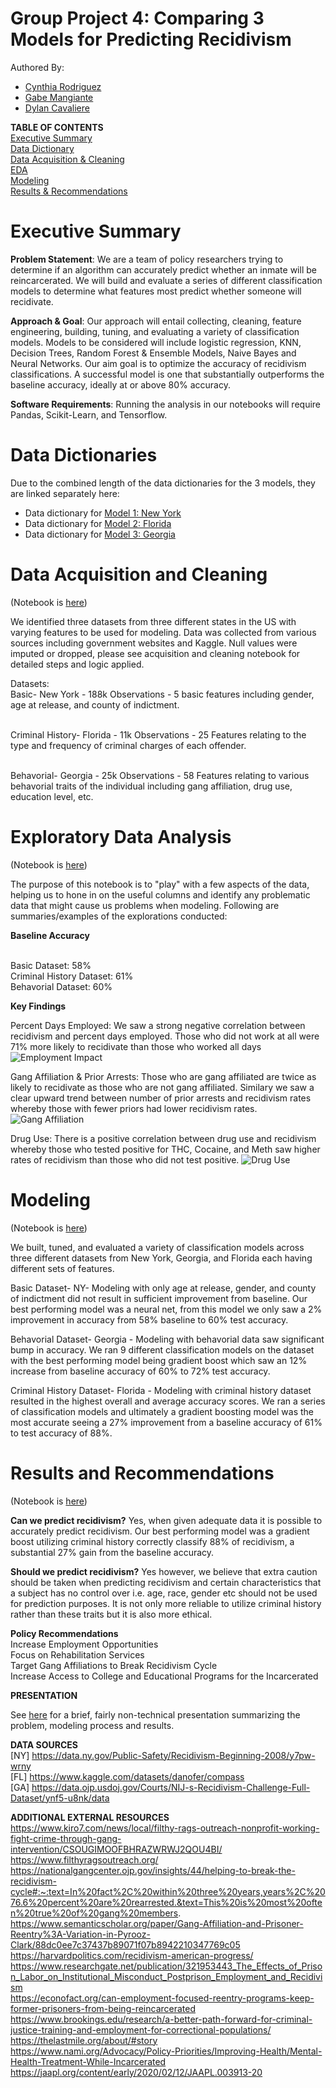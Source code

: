 # Group Project 4: Comparing 3 Models for Predicting Recidivism

Authored By:
- [Cynthia Rodriguez](https://github.com/cynthia-rodriguez1)
- [Gabe Mangiante](https://github.com/gmangiante)
- [Dylan Cavaliere](https://github.com/djcavaliere)

**TABLE OF CONTENTS**
<br>[Executive Summary](#executive-summary)
<br>[Data Dictionary](#data-dictionaries)
<br>[Data Acquisition & Cleaning](#data-acquisition-and-cleaning) 
<br>[EDA](#exploratory-data-analysis)
<br>[Modeling](#modeling)
<br>[Results & Recommendations](#results-and-recommendations)


# Executive Summary

**Problem Statement**: We are a team of policy researchers trying to determine if an algorithm can accurately predict whether an inmate will be reincarcerated. We will build and evaluate a series of different classification models to determine what features most predict whether someone will recidivate. 

**Approach & Goal**: Our approach will entail collecting, cleaning, feature engineering, building, tuning, and evaluating a variety of classification models. Models to be considered will include logistic regression, KNN, Decision Trees, Random Forest & Ensemble Models, Naive Bayes and  Neural Networks. Our aim goal is to optimize the accuracy of recidivism classifications. A successful model is one that substantially outperforms the baseline accuracy, ideally at or above 80% accuracy.

**Software Requirements**: Running the analysis in our notebooks will require Pandas, Scikit-Learn, and Tensorflow.


# Data Dictionaries

Due to the combined length of the data dictionaries for the 3 models, they are linked separately here:

- Data dictionary for [Model 1: New York](./data/NY/data_dictionary_NY.md)
- Data dictionary for [Model 2: Florida](./data/FL/data_dictionary_FL.md)
- Data dictionary for [Model 3: Georgia](./data/GA/data_dictionary_GA.md)

# Data Acquisition and Cleaning 
(Notebook is [here](./notebooks/01_data_acq_clean.ipynb))

We identified three datasets from three different states in the US with varying features to be used for modeling. Data was collected from various sources including government websites and Kaggle. Null values were imputed or dropped, please see acquisition and cleaning notebook for detailed steps and logic applied.

Datasets:
<br>Basic- New York - 188k Observations - 5 basic features including gender, age at release, and county of indictment.

<br>Criminal History- Florida - 11k Observations - 25 Features relating to the type and frequency of criminal charges of each offender.

<br>Behavorial- Georgia - 25k Observations - 58 Features relating to various behavorial traits of the individual including gang affiliation, drug use, education level, etc.

# Exploratory Data Analysis 
(Notebook is [here](./notebooks/02_eda.ipynb))

The purpose of this notebook is to "play" with a few aspects of the data, helping us to hone in on the useful columns and identify any problematic data that might cause us problems when modeling. Following are summaries/examples of the explorations conducted:

**Baseline Accuracy**

<br>Basic Dataset: 58% 
<br>Criminal History Dataset: 61% 
<br>Behavorial Dataset: 60% 

**Key Findings** 

Percent Days Employed: We saw a strong negative correlation between recidivism and percent days employed. Those who did not work at all were 71% more likely to recidivate than those who worked all days 
![Employment Impact](./visualizations/employment.png)

Gang Affiliation & Prior Arrests: Those who are gang affiliated are twice as likely to recidivate as those who are not gang affiliated. Similary we saw a clear upward trend between number of prior arrests and recidivism rates whereby those with fewer priors had lower recidivism rates.
![Gang Affiliation](./visualizations/gangaffiliation.png)

Drug Use: There is a positive correlation between drug use and recidivism whereby those who tested positive for THC, Cocaine, and Meth saw higher rates of recidivism than those who did not test positive.
![Drug Use](./visualizations/druguse.png)
  

# Modeling 
(Notebook is [here](./notebooks/03_modeling.ipynb))

We built, tuned, and evaluated a variety of classification models across three different datasets from New York, Georgia, and Florida each having different sets of features. 

Basic Dataset- NY- Modeling with only age at release, gender, and county of indictment did not result in sufficient improvement from baseline. Our best performing model was a neural net, from this model we only saw a 2% improvement in accuracy from 58% baseline to 60% test accuracy. 

Behavorial Dataset- Georgia - Modeling with behavorial data saw significant bump in accuracy. We ran 9 different classification models on the dataset with the best performing model being gradient boost which saw an 12% increase from baseline accuracy of 60% to 72% test accuracy.

Criminal History Dataset- Florida - Modeling with criminal history dataset resulted in the highest overall and average accuracy scores. We ran a series of classification models and ultimately a gradient boosting model was the most accurate seeing a 27% improvement from a baseline accuracy of 61% to test accuracy of 88%.

# Results and Recommendations
(Notebook is [here](./notebooks/04_results.ipynb))

**Can we predict recidivism?**
Yes, when given adequate data it is possible to accurately predict recidivism. Our best performing model was a gradient boost utilizing criminal history correctly classify 88% of recidivism, a substantial 27% gain from the baseline accuracy.

**Should we predict recidivism?**
Yes however, we believe that extra caution should be taken when predicting recidivism and certain characteristics that a subject has no control over i.e. age, race, gender etc should not be used for prediction purposes. It is not only more reliable to utilize criminal history rather than these traits but it is also more ethical.


**Policy Recommendations**
<br>Increase Employment Opportunities
<br>Focus on Rehabilitation Services
<br>Target Gang Affiliations to Break Recidivism Cycle
<br>Increase Access to College and Educational Programs for the Incarcerated

**PRESENTATION**

See [here](./presentation/Recidivism.pdf) for a brief, fairly non-technical presentation summarizing the problem, modeling process and results.

**DATA SOURCES**
<br>[NY] https://data.ny.gov/Public-Safety/Recidivism-Beginning-2008/y7pw-wrny
<br>[FL] https://www.kaggle.com/datasets/danofer/compass
<br>[GA] https://data.ojp.usdoj.gov/Courts/NIJ-s-Recidivism-Challenge-Full-Dataset/ynf5-u8nk/data

**ADDITIONAL EXTERNAL RESOURCES**
<br>https://www.kiro7.com/news/local/filthy-rags-outreach-nonprofit-working-fight-crime-through-gang-intervention/CSOUGIMOOFBHRAZWRWJ2QOU4BI/
<br>https://www.filthyragsoutreach.org/
<br>https://nationalgangcenter.ojp.gov/insights/44/helping-to-break-the-recidivism-cycle#:~:text=In%20fact%2C%20within%20three%20years,years%2C%2076.6%20percent%20are%20rearrested.&text=This%20is%20most%20often%20true%20of%20gang%20members.
<br>https://www.semanticscholar.org/paper/Gang-Affiliation-and-Prisoner-Reentry%3A-Variation-in-Pyrooz-Clark/88dc0ee7c37437b89071f07b8942210347769c05
<br>https://harvardpolitics.com/recidivism-american-progress/
<br>https://www.researchgate.net/publication/321953443_The_Effects_of_Prison_Labor_on_Institutional_Misconduct_Postprison_Employment_and_Recidivism
<br>https://econofact.org/can-employment-focused-reentry-programs-keep-former-prisoners-from-being-reincarcerated
<br>https://www.brookings.edu/research/a-better-path-forward-for-criminal-justice-training-and-employment-for-correctional-populations/
<br>https://thelastmile.org/about/#story
<br>https://www.nami.org/Advocacy/Policy-Priorities/Improving-Health/Mental-Health-Treatment-While-Incarcerated
<br>https://jaapl.org/content/early/2020/02/12/JAAPL.003913-20
